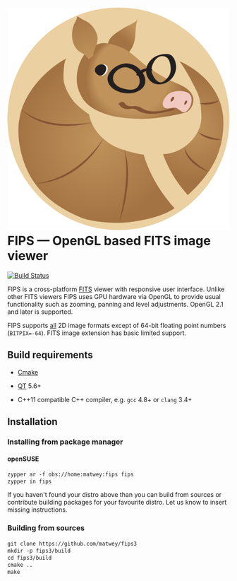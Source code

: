 ![LOGO](/dist/freedesktop/scalable/fips.svg) FIPS — OpenGL based FITS image viewer
===================================================================================
[![Build Status](https://travis-ci.org/matwey/fips3.svg?branch=master)](https://travis-ci.org/matwey/fips3)

FIPS is a cross-platform [FITS](https://fits.gsfc.nasa.gov) viewer with
responsive user interface. Unlike other FITS viewers FIPS uses GPU hardware via
OpenGL to provide usual functionality such as zooming, panning and level
adjustments. OpenGL 2.1 and later is supported.

FIPS supports [all](http://archive.stsci.edu/fits/users_guide/) 2D image formats
except of 64-bit floating point numbers (`BITPIX=-64`). FITS image extension has
basic limited support.

Build requirements
------------------

-   [Cmake](https://cmake.org)

-   [QT](https://qt.io) 5.6+

-   C++11 compatible C++ compiler, e.g. `gcc` 4.8+ or `clang` 3.4+

Installation
------------

### Installing from package manager

#### openSUSE

~~~~~~~~~~~~~~~~~~~~~~~~~~~~~~~~~~~~~~~~~~~~~~~~~~~~~~~~~~~~~~~~~~~~~~~~~~~~~~~~
zypper ar -f obs://home:matwey:fips fips
zypper in fips
~~~~~~~~~~~~~~~~~~~~~~~~~~~~~~~~~~~~~~~~~~~~~~~~~~~~~~~~~~~~~~~~~~~~~~~~~~~~~~~~

If you haven't found your distro above than you can build from sources or
contribute building packages for your favourite distro. Let us know to insert
missing instructions.

### Building from sources

~~~~~~~~~~~~~~~~~~~~~~~~~~~~~~~~~~~~~~~~~~~~~~~~~~~~~~~~~~~~~~~~~~~~~~~~~~~~~~~~
git clone https://github.com/matwey/fips3
mkdir -p fips3/build
cd fips3/build
cmake ..
make
~~~~~~~~~~~~~~~~~~~~~~~~~~~~~~~~~~~~~~~~~~~~~~~~~~~~~~~~~~~~~~~~~~~~~~~~~~~~~~~~

 
